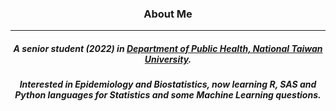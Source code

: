 <h3 align=center>About Me</h3>

---

<h5 align=center>A senior student (2022) in <a href="http://dph.ntu.edu.tw/web/index/index.jsp?lang=en">Department of Public Health, National Taiwan University</a>.</h5>
<h5 align=center>Interested in Epidemiology and Biostatistics, now learning R, SAS and Python languages for Statistics and some Machine Learning questions.</h5>
